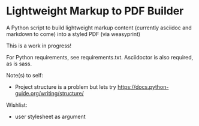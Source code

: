 # Lightweight Markup to PDF Builder

A Python script to build lightweight markup content (currently asciidoc and markdown to come) into a styled PDF (via weasyprint)

This is a work in progress! 

For Python requirements, see requirements.txt. Asciidoctor is also required, as is sass.

Note(s) to self:
- Project structure is a problem but lets try https://docs.python-guide.org/writing/structure/

Wishlist: 
- user stylesheet as argument